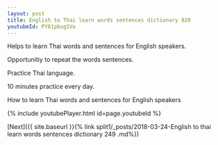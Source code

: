 ```yaml
---
layout: post
title: English to Thai learn words sentences dictionary 820 
youtubeId: PY81pbug1Vo
---
```

 
 
Helps to learn Thai words and sentences for English speakers.

Opportunitiy to repeat the words sentences. 

Practice Thai language. 
 
10 minutes practice every day. 
 
How to learn Thai words and sentences for English speakers 
 
{% include youtubePlayer.html id=page.youtubeId %}
 
 
[Next]({{ site.baseurl }}{% link  split1/_posts/2018-03-24-English to thai learn words sentences dictionary 249 .md%})
 
